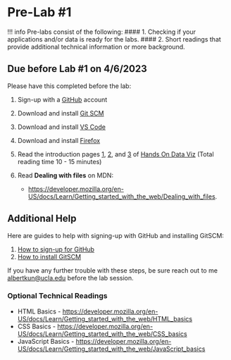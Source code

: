 # Pre-Lab #1

!!! info
    Pre-labs consist of the following:
    #### 1. Checking if your applications and/or data is ready for the labs.
    #### 2. Short readings that provide additional technical information or more background.

## Due before Lab #1 on 4/6/2023

Please have this completed before the lab:

1. Sign-up with a [GitHub](https://github.com/) account
2. Download and install [Git SCM](../../help/gitscm.md)
3. Download and install [VS Code](https://code.visualstudio.com/)
4. Download and install [Firefox](https://www.mozilla.org/en-US/firefox/new/)
5. Read the introduction pages [1](https://handsondataviz.org/introduction.html), [2](https://handsondataviz.org/believe.html), and [3](https://handsondataviz.org/shades.html) of [Hands On Data Viz](https://handsondataviz.org/introduction.html) (Total reading time 10 - 15 minutes)
6. Read **Dealing with files** on MDN: 

   - https://developer.mozilla.org/en-US/docs/Learn/Getting_started_with_the_web/Dealing_with_files.

## Additional Help

Here are guides to help with signing-up with GitHub and installing GitSCM:

1. [How to sign-up for GitHub](../../help/github_sign_up.md)
2. [How to install GitSCM](../../help/gitscm.md)

If you have any further trouble with these steps, be sure reach out to me [albertkun@ucla.edu](mailto:albertkun@ucla.edu) before the lab session.

### Optional Technical Readings

- HTML Basics - https://developer.mozilla.org/en-US/docs/Learn/Getting_started_with_the_web/HTML_basics
- CSS Basics - https://developer.mozilla.org/en-US/docs/Learn/Getting_started_with_the_web/CSS_basics
- JavaScript Basics - https://developer.mozilla.org/en-US/docs/Learn/Getting_started_with_the_web/JavaScript_basics